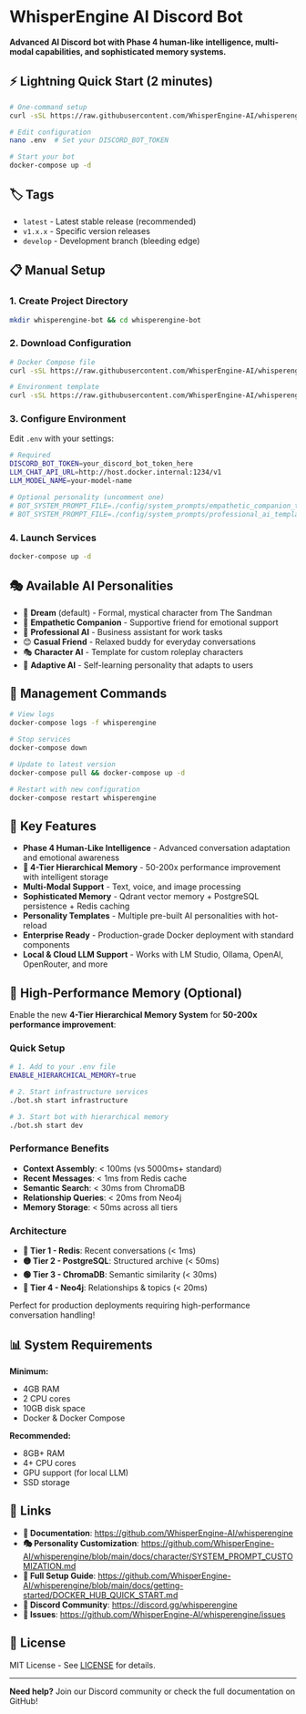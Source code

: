 # WhisperEngine AI Discord Bot

**Advanced AI Discord bot with Phase 4 human-like intelligence, multi-modal capabilities, and sophisticated memory systems.**

## ⚡ Lightning Quick Start (2 minutes)

```bash
# One-command setup
curl -sSL https://raw.githubusercontent.com/WhisperEngine-AI/whisperengine/main/scripts/quick-start.sh | bash

# Edit configuration
nano .env  # Set your DISCORD_BOT_TOKEN

# Start your bot
docker-compose up -d
```

## 🏷️ Tags

- `latest` - Latest stable release (recommended)
- `v1.x.x` - Specific version releases
- `develop` - Development branch (bleeding edge)

## 📋 Manual Setup

### 1. Create Project Directory
```bash
mkdir whisperengine-bot && cd whisperengine-bot
```

### 2. Download Configuration
```bash
# Docker Compose file
curl -sSL https://raw.githubusercontent.com/WhisperEngine-AI/whisperengine/main/docker/quick-start/docker-compose.yml -o docker-compose.yml

# Environment template
curl -sSL https://raw.githubusercontent.com/WhisperEngine-AI/whisperengine/main/docker/quick-start/.env.minimal -o .env
```

### 3. Configure Environment
Edit `.env` with your settings:
```bash
# Required
DISCORD_BOT_TOKEN=your_discord_bot_token_here
LLM_CHAT_API_URL=http://host.docker.internal:1234/v1
LLM_MODEL_NAME=your-model-name

# Optional personality (uncomment one)
# BOT_SYSTEM_PROMPT_FILE=./config/system_prompts/empathetic_companion_template.md
# BOT_SYSTEM_PROMPT_FILE=./config/system_prompts/professional_ai_template.md
```

### 4. Launch Services
```bash
docker-compose up -d
```

## 🎭 Available AI Personalities

- 🌙 **Dream** (default) - Formal, mystical character from The Sandman
- 💝 **Empathetic Companion** - Supportive friend for emotional support
- 👔 **Professional AI** - Business assistant for work tasks
- 😊 **Casual Friend** - Relaxed buddy for everyday conversations
- 🎭 **Character AI** - Template for custom roleplay characters
- 🧠 **Adaptive AI** - Self-learning personality that adapts to users

## 🔧 Management Commands

```bash
# View logs
docker-compose logs -f whisperengine

# Stop services
docker-compose down

# Update to latest version
docker-compose pull && docker-compose up -d

# Restart with new configuration
docker-compose restart whisperengine
```

## 🌟 Key Features

- **Phase 4 Human-Like Intelligence** - Advanced conversation adaptation and emotional awareness
- **🚀 4-Tier Hierarchical Memory** - 50-200x performance improvement with intelligent storage
- **Multi-Modal Support** - Text, voice, and image processing
- **Sophisticated Memory** - Qdrant vector memory + PostgreSQL persistence + Redis caching
- **Personality Templates** - Multiple pre-built AI personalities with hot-reload
- **Enterprise Ready** - Production-grade Docker deployment with standard components
- **Local & Cloud LLM Support** - Works with LM Studio, Ollama, OpenAI, OpenRouter, and more

## 🚀 High-Performance Memory (Optional)

Enable the new **4-Tier Hierarchical Memory System** for **50-200x performance improvement**:

### Quick Setup
```bash
# 1. Add to your .env file
ENABLE_HIERARCHICAL_MEMORY=true

# 2. Start infrastructure services
./bot.sh start infrastructure

# 3. Start bot with hierarchical memory
./bot.sh start dev
```

### Performance Benefits
- **Context Assembly**: < 100ms (vs 5000ms+ standard)
- **Recent Messages**: < 1ms from Redis cache
- **Semantic Search**: < 30ms from ChromaDB  
- **Relationship Queries**: < 20ms from Neo4j
- **Memory Storage**: < 50ms across all tiers

### Architecture
- **🔴 Tier 1 - Redis**: Recent conversations (< 1ms)
- **🟡 Tier 2 - PostgreSQL**: Structured archive (< 50ms)
- **🟢 Tier 3 - ChromaDB**: Semantic similarity (< 30ms)
- **🔵 Tier 4 - Neo4j**: Relationships & topics (< 20ms)

Perfect for production deployments requiring high-performance conversation handling!

## 📊 System Requirements

**Minimum:**
- 4GB RAM
- 2 CPU cores
- 10GB disk space
- Docker & Docker Compose

**Recommended:**
- 8GB+ RAM
- 4+ CPU cores
- GPU support (for local LLM)
- SSD storage

## 🔗 Links

- **📖 Documentation**: https://github.com/WhisperEngine-AI/whisperengine
- **🎭 Personality Customization**: https://github.com/WhisperEngine-AI/whisperengine/blob/main/docs/character/SYSTEM_PROMPT_CUSTOMIZATION.md
- **🚀 Full Setup Guide**: https://github.com/WhisperEngine-AI/whisperengine/blob/main/docs/getting-started/DOCKER_HUB_QUICK_START.md
- **💬 Discord Community**: https://discord.gg/whisperengine
- **🐛 Issues**: https://github.com/WhisperEngine-AI/whisperengine/issues

## 📝 License

MIT License - See [LICENSE](https://github.com/WhisperEngine-AI/whisperengine/blob/main/LICENSE) for details.

---

**Need help?** Join our Discord community or check the full documentation on GitHub!